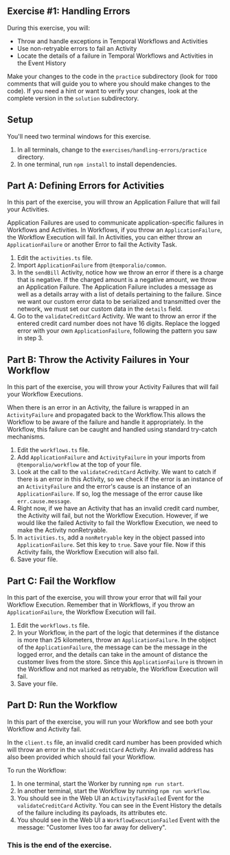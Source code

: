 ## Exercise #1: Handling Errors

During this exercise, you will:

- Throw and handle exceptions in Temporal Workflows and Activities
- Use non-retryable errors to fail an Activity
- Locate the details of a failure in Temporal Workflows and Activities in the Event History

Make your changes to the code in the `practice` subdirectory (look for `TODO` comments that will guide you to where you should make changes to the code). If you need a hint or want to verify your changes, look at the complete version in the `solution` subdirectory.

## Setup

You'll need two terminal windows for this exercise.

1. In all terminals, change to the `exercises/handling-errors/practice` directory.
2. In one terminal, run `npm install` to install dependencies.

## Part A: Defining Errors for Activities

In this part of the exercise, you will throw an Application Failure that will fail your Activities.

Application Failures are used to communicate application-specific failures in Workflows and Activities. In Workflows, if you throw an `ApplicationFailure`, the Workflow Execution will fail. In Activities, you can either throw an `ApplicationFailure` or another Error to fail the Activity Task. 

1. Edit the `activities.ts` file.
2. Import `ApplicationFailure` from `@temporalio/common`.
3. In the `sendBill` Activity, notice how we throw an error if there is a charge that is negative. If the charged amount is a negative amount, we throw an Application Failure. The Application Failure includes a message as well as a details array with a list of details pertaining to the failure. Since we want our custom error data to be serialized and transmitted over the network, we must set our custom data in the `details` field. 
4. Go to the `validateCreditCard` Activity. We want to throw an error if the entered credit card number does not have 16 digits. Replace the logged error with your own `ApplicationFailure`, following the pattern you saw in step 3.

## Part B: Throw the Activity Failures in Your Workflow

In this part of the exercise, you will throw your Activity Failures that will fail your Workflow Executions.

When there is an error in an Activity, the failure is wrapped in an `ActivityFailure` and propagated back to the Workflow.This allows the Workflow to be aware of the failure and handle it appropriately. In the Workflow, this failure can be caught and handled using standard try-catch mechanisms.

1. Edit the `workflows.ts` file.
2. Add `ApplicationFailure` and `ActivityFailure` in your imports from `@temporalio/workflow` at the top of your file.
3. Look at the call to the `validateCreditCard` Activity. We want to catch if there is an error in this Activity, so we check if the error is an instance of an `ActivityFailure` and the error's cause is an instance of an `ApplicationFailure`. If so, log the message of the error cause like `err.cause.message`. 
4. Right now, if we have an Activity that has an invalid credit card number, the Activity will fail, but not the Workflow Execution. However, if we would like the failed Activity to fail the Workflow Execution, we need to make the Activity nonRetryable.
5. In `activities.ts`, add a `nonRetryable` key in the object passed into `ApplicationFailure`. Set this key to `true`. Save your file. Now if this Activity fails, the Workflow Execution will also fail.
6. Save your file.

## Part C: Fail the Workflow

In this part of the exercise, you will throw your error that will fail your Workflow Execution. Remember that in Workflows, if you throw an `ApplicationFailure`, the Workflow Execution will fail. 

1. Edit the `workflows.ts` file.
2. In your Workflow, in the part of the logic that determines if the distance is more than 25 kilometers, throw an `ApplicationFailure`. In the object of the `ApplicationFailure`, the message can be the message in the logged error, and the details can take in the amount of distance the customer lives from the store. Since this `ApplicationFailure` is thrown in the Workflow and not marked as retryable, the Workflow Execution will fail.
3. Save your file.

## Part D: Run the Workflow

In this part of the exercise, you will run your Workflow and see both your Workflow and Activity fail.

In the `client.ts` file, an invalid credit card number has been provided which will throw an error in the `validCreditCard` Activity. An invalid address has also been provided which should fail your Workflow.

To run the Workflow:

1. In one terminal, start the Worker by running `npm run start`.
2. In another terminal, start the Workflow by running `npm run workflow`.
3. You should see in the Web UI an `ActivityTaskFailed` Event for the `validateCreditCard` Activity. You can see in the Event History the details of the failure including its payloads, its attributes etc.
4. You should see in the Web UI a `WorkflowExecutionFailed` Event with the message: "Customer lives too far away for delivery".

### This is the end of the exercise.
